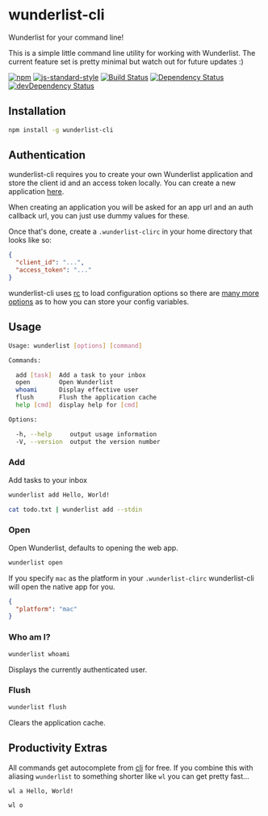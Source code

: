 # wunderlist-cli

Wunderlist for your command line!

This is a simple little command line utility for working with Wunderlist. The
current feature set is pretty minimal but watch out for future updates :)

[![npm](http://img.shields.io/npm/v/wunderlist-cli.svg?style=flat)](https://www.npmjs.com/package/wunderlist-cli)
[![js-standard-style](https://img.shields.io/badge/code%20style-standard-brightgreen.svg?style=flat)](https://github.com/feross/standard)
[![Build Status](https://travis-ci.org/wayneashleyberry/wunderlist-cli.svg)](https://travis-ci.org/wayneashleyberry/wunderlist-cli)
[![Dependency Status](https://david-dm.org/wayneashleyberry/wunderlist-cli.svg)](https://david-dm.org/wayneashleyberry/wunderlist-cli)
[![devDependency Status](https://david-dm.org/wayneashleyberry/wunderlist-cli/dev-status.svg)](https://david-dm.org/wayneashleyberry/wunderlist-cli#info=devDependencies)

## Installation

```sh
npm install -g wunderlist-cli
```

## Authentication

wunderlist-cli requires you to create your own Wunderlist application and store
the client id and an access token locally. You can create a new application
[here](https://developer.wunderlist.com/apps/new).

When creating an application you will be asked for an app url and an auth
callback url, you can just use dummy values for these.

Once that's done, create a `.wunderlist-clirc` in your home directory that
looks like so:

```json
{
  "client_id": "...",
  "access_token": "..."
}
```

wunderlist-cli uses [rc](https://www.npmjs.com/package/rc) to load
configuration options so there are [many more
options](https://www.npmjs.com/package/rc#standards) as to how you can store
your config variables.

## Usage

```sh
Usage: wunderlist [options] [command]

Commands:

  add [task]  Add a task to your inbox
  open        Open Wunderlist
  whoami      Display effective user
  flush       Flush the application cache
  help [cmd]  display help for [cmd]

Options:

  -h, --help     output usage information
  -V, --version  output the version number
```

### Add

Add tasks to your inbox

```sh
wunderlist add Hello, World!
```

```sh
cat todo.txt | wunderlist add --stdin
```

### Open

Open Wunderlist, defaults to opening the web app.

```sh
wunderlist open
```

If you specify `mac` as the platform in your `.wunderlist-clirc` wunderlist-cli
will open the native app for you.

```json
{
  "platform": "mac"
}
```

### Who am I?

```sh
wunderlist whoami
```

Displays the currently authenticated user.

### Flush

```sh
wunderlist flush
```

Clears the application cache.

## Productivity Extras

All commands get autocomplete from [cli](https://www.npmjs.com/package/cli) for
free. If you combine this with aliasing `wunderlist` to something shorter like
`wl` you can get pretty fast...

```sh
wl a Hello, World!
```

```sh
wl o
```
